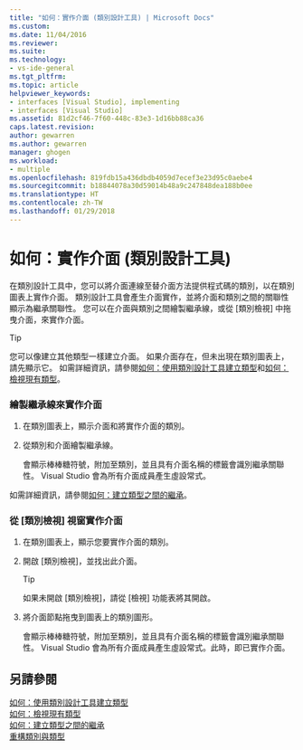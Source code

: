 ```yaml
---
title: "如何：實作介面 (類別設計工具) | Microsoft Docs"
ms.custom: 
ms.date: 11/04/2016
ms.reviewer: 
ms.suite: 
ms.technology:
- vs-ide-general
ms.tgt_pltfrm: 
ms.topic: article
helpviewer_keywords:
- interfaces [Visual Studio], implementing
- interfaces [Visual Studio]
ms.assetid: 81d2cf46-7f60-448c-83e3-1d16bb88ca36
caps.latest.revision: 
author: gewarren
ms.author: gewarren
manager: ghogen
ms.workload:
- multiple
ms.openlocfilehash: 819fdb15a436dbdb4059d7ecef3e23d95c0aebe4
ms.sourcegitcommit: b18844078a30d59014b48a9c247848dea188b0ee
ms.translationtype: HT
ms.contentlocale: zh-TW
ms.lasthandoff: 01/29/2018
---
```

# <a name="how-to-implement-an-interface-class-designer"></a>如何：實作介面 (類別設計工具)
在類別設計工具中，您可以將介面連線至替介面方法提供程式碼的類別，以在類別圖表上實作介面。 類別設計工具會產生介面實作，並將介面和類別之間的關聯性顯示為繼承關聯性。 您可以在介面與類別之間繪製繼承線，或從 [類別檢視] 中拖曳介面，來實作介面。  
  
> [!TIP]
>  您可以像建立其他類型一樣建立介面。 如果介面存在，但未出現在類別圖表上，請先顯示它。 如需詳細資訊，請參閱[如何：使用類別設計工具建立類型](how-to-create-types.md)和[如何：檢視現有類型](how-to-view-existing-types.md)。  
  
### <a name="to-implement-an-interface-by-drawing-an-inheritance-line"></a>繪製繼承線來實作介面  
  
1.  在類別圖表上，顯示介面和將實作介面的類別。  
  
2.  從類別和介面繪製繼承線。  
  
     會顯示棒棒糖符號，附加至類別，並且具有介面名稱的標籤會識別繼承關聯性。 Visual Studio 會為所有介面成員產生虛設常式。  
  
 如需詳細資訊，請參閱[如何：建立類型之間的繼承](how-to-create-inheritance-between-types.md)。  
  
### <a name="to-implement-an-interface-from-the-class-view-window"></a>從 [類別檢視] 視窗實作介面  
  
1.  在類別圖表上，顯示您要實作介面的類別。  
  
2.  開啟 [類別檢視]，並找出此介面。  
  
    > [!TIP]
    > 如果未開啟 [類別檢視]，請從 [檢視] 功能表將其開啟。
  
3.  將介面節點拖曳到圖表上的類別圖形。  
  
     會顯示棒棒糖符號，附加至類別，並且具有介面名稱的標籤會識別繼承關聯性。 Visual Studio 會為所有介面成員產生虛設常式。此時，即已實作介面。  
  
## <a name="see-also"></a>另請參閱
[如何：使用類別設計工具建立類型](how-to-create-types.md)   
[如何：檢視現有類型](how-to-view-existing-types.md)   
[如何：建立類型之間的繼承](how-to-create-inheritance-between-types.md)   
[重構類別與類型](refactoring-classes-and-types.md)